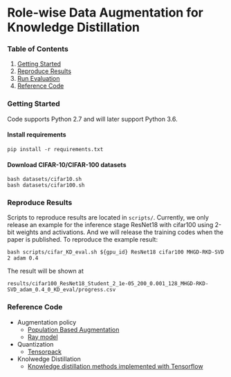 # Role-wise Data Augmentation for Knowledge Distillation
### Table of Contents

1. [Getting Started](#getting-started)
2. [Reproduce Results](#reproduce-results)
3. [Run Evaluation](#run-pba-search)
4. [Reference Code](#)

### Getting Started
Code supports Python 2.7 and will later support Python 3.6.

####  Install requirements

```
pip install -r requirements.txt 
```

#### Download CIFAR-10/CIFAR-100 datasets

```
bash datasets/cifar10.sh
bash datasets/cifar100.sh
```

### Reproduce Results
Scripts to reproduce results are located in `scripts/`. Currently, we only release an example for the inference stage ResNet18 with cifar100 using 2-bit weights and activations. And we will release the training codes when the paper is published. To reproduce the example result: 
```
bash scripts/cifar_KD_eval.sh ${gpu_id} ResNet18 cifar100 MHGD-RKD-SVD 2 adam 0.4
```

The result will be shown at 
```
results/cifar100_ResNet18_Student_2_1e-05_200_0.001_128_MHGD-RKD-SVD_adam_0.4_0_KD_eval/progress.csv
```

### Reference Code
- Augmentation policy
    - [Population Based Augmentation](https://github.com/arcelien/pba)
    - [Ray model](https://github.com/ray-project/ray/tree/master/python/ray/tune)
- Quantization
    - [Tensorpack](https://github.com/tensorpack/tensorpack)
- Knolwedge Distillation
    - [Knowledge distillation methods implemented with Tensorflow](https://github.com/sseung0703/Knowledge_distillation_methods_wtih_Tensorflow)
